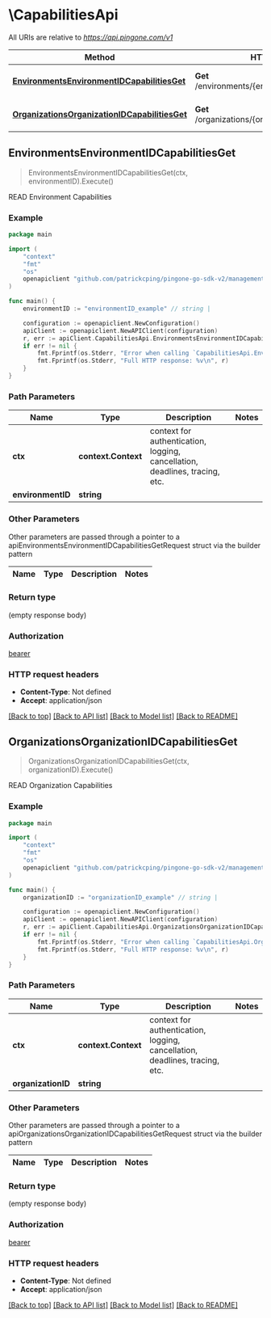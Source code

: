 # \CapabilitiesApi

All URIs are relative to *https://api.pingone.com/v1*

Method | HTTP request | Description
------------- | ------------- | -------------
[**EnvironmentsEnvironmentIDCapabilitiesGet**](CapabilitiesApi.md#EnvironmentsEnvironmentIDCapabilitiesGet) | **Get** /environments/{environmentID}/capabilities | READ Environment Capabilities
[**OrganizationsOrganizationIDCapabilitiesGet**](CapabilitiesApi.md#OrganizationsOrganizationIDCapabilitiesGet) | **Get** /organizations/{organizationID}/capabilities | READ Organization Capabilities



## EnvironmentsEnvironmentIDCapabilitiesGet

> EnvironmentsEnvironmentIDCapabilitiesGet(ctx, environmentID).Execute()

READ Environment Capabilities

### Example

```go
package main

import (
    "context"
    "fmt"
    "os"
    openapiclient "github.com/patrickcping/pingone-go-sdk-v2/management"
)

func main() {
    environmentID := "environmentID_example" // string | 

    configuration := openapiclient.NewConfiguration()
    apiClient := openapiclient.NewAPIClient(configuration)
    r, err := apiClient.CapabilitiesApi.EnvironmentsEnvironmentIDCapabilitiesGet(context.Background(), environmentID).Execute()
    if err != nil {
        fmt.Fprintf(os.Stderr, "Error when calling `CapabilitiesApi.EnvironmentsEnvironmentIDCapabilitiesGet``: %v\n", err)
        fmt.Fprintf(os.Stderr, "Full HTTP response: %v\n", r)
    }
}
```

### Path Parameters


Name | Type | Description  | Notes
------------- | ------------- | ------------- | -------------
**ctx** | **context.Context** | context for authentication, logging, cancellation, deadlines, tracing, etc.
**environmentID** | **string** |  | 

### Other Parameters

Other parameters are passed through a pointer to a apiEnvironmentsEnvironmentIDCapabilitiesGetRequest struct via the builder pattern


Name | Type | Description  | Notes
------------- | ------------- | ------------- | -------------


### Return type

 (empty response body)

### Authorization

[bearer](../README.md#bearer)

### HTTP request headers

- **Content-Type**: Not defined
- **Accept**: application/json

[[Back to top]](#) [[Back to API list]](../README.md#documentation-for-api-endpoints)
[[Back to Model list]](../README.md#documentation-for-models)
[[Back to README]](../README.md)


## OrganizationsOrganizationIDCapabilitiesGet

> OrganizationsOrganizationIDCapabilitiesGet(ctx, organizationID).Execute()

READ Organization Capabilities

### Example

```go
package main

import (
    "context"
    "fmt"
    "os"
    openapiclient "github.com/patrickcping/pingone-go-sdk-v2/management"
)

func main() {
    organizationID := "organizationID_example" // string | 

    configuration := openapiclient.NewConfiguration()
    apiClient := openapiclient.NewAPIClient(configuration)
    r, err := apiClient.CapabilitiesApi.OrganizationsOrganizationIDCapabilitiesGet(context.Background(), organizationID).Execute()
    if err != nil {
        fmt.Fprintf(os.Stderr, "Error when calling `CapabilitiesApi.OrganizationsOrganizationIDCapabilitiesGet``: %v\n", err)
        fmt.Fprintf(os.Stderr, "Full HTTP response: %v\n", r)
    }
}
```

### Path Parameters


Name | Type | Description  | Notes
------------- | ------------- | ------------- | -------------
**ctx** | **context.Context** | context for authentication, logging, cancellation, deadlines, tracing, etc.
**organizationID** | **string** |  | 

### Other Parameters

Other parameters are passed through a pointer to a apiOrganizationsOrganizationIDCapabilitiesGetRequest struct via the builder pattern


Name | Type | Description  | Notes
------------- | ------------- | ------------- | -------------


### Return type

 (empty response body)

### Authorization

[bearer](../README.md#bearer)

### HTTP request headers

- **Content-Type**: Not defined
- **Accept**: application/json

[[Back to top]](#) [[Back to API list]](../README.md#documentation-for-api-endpoints)
[[Back to Model list]](../README.md#documentation-for-models)
[[Back to README]](../README.md)

